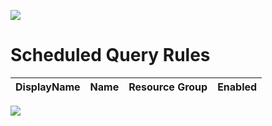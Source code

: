 ![](../img/header.jpg)

# Scheduled Query Rules


| DisplayName          | Name                              | Resource Group           |Enabled               |
| ---------------------| --------------------------------- | -------------------------|-------------------------|

![](../img/logo.jpg)
